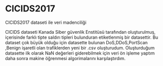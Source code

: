 # CICIDS2017
CICIDS2017 dataseti ile veri madenciliği

CICIDS dataseti Kanada Siber güvenlik Enstitüsü tarafından oluşturulmuş, içerisinde farklı tipte saldırı tipleri bulunduran etiketlenmiş bir datasettir.
Bu dataset çok büyük olduğu için datasette bulunan DoS,DDoS,PortScan ,Benign işaretli olan trafiklerden yeni bir .csv oluşturudum. Oluşturduğum datasette ilk olarak NaN değerleri giderebilmek için veri ön işleme yaptım daha sonra makine öğrenmesi algorimalarını karşılaştırdım.
